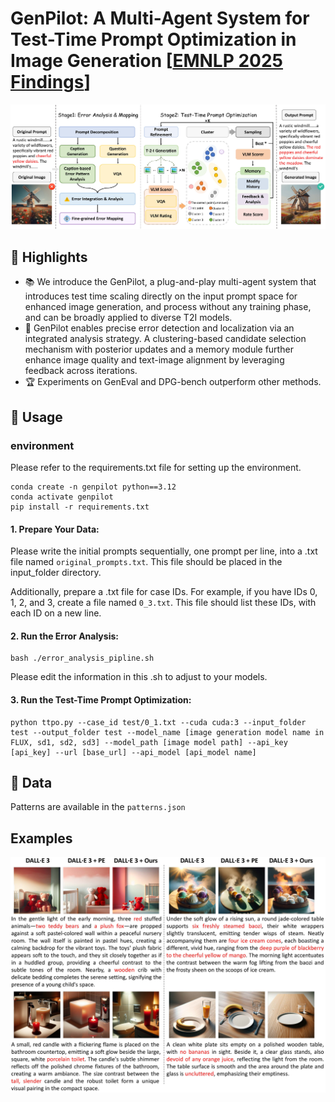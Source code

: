 # GenPilot: A Multi-Agent System for Test-Time Prompt Optimization in Image Generation \[[EMNLP 2025 Findings]()]

<div align="center">
  <img src="assets/pipline_3_final.jpg">
</div>

## 🌟 Highlights
- 📚 We introduce the GenPilot, a plug-and-play multi-agent system that introduces test time scaling directly on the input prompt space for enhanced image generation, and process without any training phase, and can be broadly applied to diverse T2I models.
- 🚤 GenPilot enables precise error detection and localization via an integrated analysis strategy. A clustering-based candidate selection mechanism with posterior updates and a memory module further enhance image quality and text-image alignment by leveraging feedback across iterations.
- 🏆 Experiments on GenEval and DPG-bench outperform other methods.

## 🔨 Usage
### environment
Please refer to the requirements.txt file for setting up the environment.
```
conda create -n genpilot python==3.12
conda activate genpilot
pip install -r requirements.txt
```
#### 1. **Prepare Your Data**:
Please write the initial prompts sequentially, one prompt per line, into a .txt file named ```original_prompts.txt```. This file should be placed in the input_folder directory.

Additionally, prepare a .txt file for case IDs. For example, if you have IDs 0, 1, 2, and 3, create a file named ```0_3.txt```. This file should list these IDs, with each ID on a new line.

#### 2. **Run the Error Analysis**: 
```
bash ./error_analysis_pipline.sh
```
Please edit the information in this .sh to adjust to your models.

#### 3. **Run the Test-Time Prompt Optimization**: 
```
python ttpo.py --case_id test/0_1.txt --cuda cuda:3 --input_folder test --output_folder test --model_name [image generation model name in FLUX, sd1, sd2, sd3] --model_path [image model path] --api_key [api_key] --url [base_url] --api_model [api_model name]
```

## 🔗 Data
Patterns are available in the ```patterns.json```

## Examples
<div align="center">
  <img src="assets/show_case_5.jpg">
</div>
